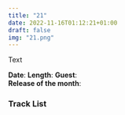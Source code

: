 ```yaml
---
title: "21"
date: 2022-11-16T01:12:21+01:00
draft: false
img: "21.png"
---
```


Text

**Date**: 
**Length**: 
**Guest**:   
**Release of the month**: 

<div>

</div>

### Track List
